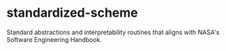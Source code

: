 # standardized-scheme
Standard abstractions and interpretability routines that aligns with NASA's Software Engineering Handbook.
